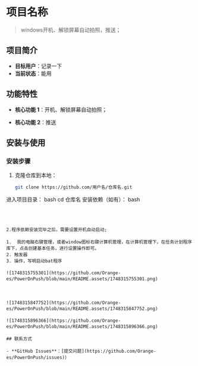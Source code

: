 # 项目名称

> windows开机、解锁屏幕自动拍照，推送；



## 项目简介

- **目标用户**：记录一下
- **当前状态**：能用

## 功能特性

- **核心功能 1**：开机、解锁屏幕自动拍照；

- **核心功能 2**：推送  

  [ Server酱多语言调用实例]:(https://github.com/easychen/serverchan-demo)	"“Server”"

## 安装与使用

### 安装步骤

1. 克隆仓库到本地：
   ```bash
   git clone https://github.com/用户名/仓库名.git
进入项目目录：
bash
cd 仓库名
安装依赖（如有）：
bash
   ```



2.程序依赖安装完毕之后，需要设置开机自动启动;

1.  我的电脑右键管理，或者window图标右键计算机管理，在计算机管理下，在任务计划程序库下，点击创建基本任务，进行设置操作即可。 
2. 触发器
3. 操作，写明启动bat程序

![1748315755301](https://github.com/Orange-es/PowerOnPush/blob/main/README.assets/1748315755301.png)



![1748315847752](https://github.com/Orange-es/PowerOnPush/blob/main/README.assets/1748315847752.png)

![1748315896366](https://github.com/Orange-es/PowerOnPush/blob/main/README.assets/1748315896366.png)

## 联系方式

- **GitHub Issues**：[提交问题](https://github.com/Orange-es/PowerOnPush/issues)）